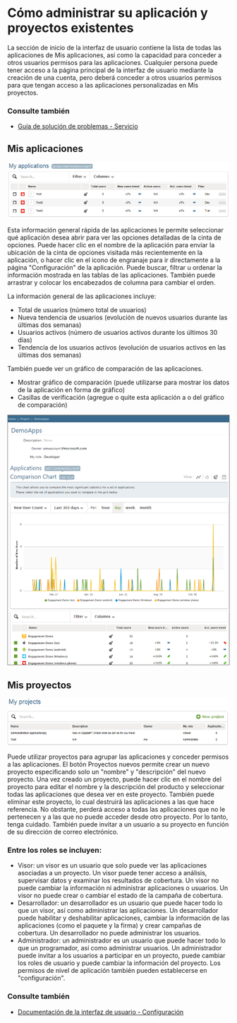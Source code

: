<properties 
   pageTitle="Interfaz de usuario de Azure Mobile Engagement: inicio" 
   description="Obtenga información acerca de cómo administrar sus aplicaciones y proyectos existentes mediante Azure Mobile Engagement" 
   services="mobile-engagement" 
   documentationCenter="" 
   authors="piyushjo" 
   manager="dwrede" 
   editor=""/>

<tags
   ms.service="mobile-engagement"
   ms.devlang="na"
   ms.topic="article"
   ms.tgt_pltfrm="mobile-multiple"
   ms.workload="mobile" 
   ms.date="02/17/2015"
   ms.author="piyushjo"/>

# Cómo administrar su aplicación y proyectos existentes
La sección de inicio de la interfaz de usuario contiene la lista de todas las aplicaciones de Mis aplicaciones, así como la capacidad para conceder a otros usuarios permisos para las aplicaciones. Cualquier persona puede tener acceso a la página principal de la interfaz de usuario mediante la creación de una cuenta, pero deberá conceder a otros usuarios permisos para que tengan acceso a las aplicaciones personalizadas en Mis proyectos.

### Consulte también
-  [Guía de solución de problemas - Servicio][Link 24]

## Mis aplicaciones
![Home1][2]

Esta información general rápida de las aplicaciones le permite seleccionar qué aplicación desea abrir para ver las opciones detalladas de la cinta de opciones. Puede hacer clic en el nombre de la aplicación para enviar la ubicación de la cinta de opciones visitada más recientemente en la aplicación, o hacer clic en el icono de engranaje para ir directamente a la página "Configuración" de la aplicación. Puede buscar, filtrar u ordenar la información mostrada en las tablas de las aplicaciones. También puede arrastrar y colocar los encabezados de columna para cambiar el orden.
 
La información general de las aplicaciones incluye:

- Total de usuarios (número total de usuarios)
- Nueva tendencia de usuarios (evolución de nuevos usuarios durante las últimas dos semanas)
- Usuarios activos (número de usuarios activos durante los últimos 30 días)
- Tendencia de los usuarios activos (evolución de usuarios activos en las últimas dos semanas)
 
También puede ver un gráfico de comparación de las aplicaciones.

- Mostrar gráfico de comparación (puede utilizarse para mostrar los datos de la aplicación en forma de gráfico)
- Casillas de verificación (agregue o quite esta aplicación a o del gráfico de comparación)
 
![Home2][3]

## Mis proyectos
![Home5][6]

Puede utilizar proyectos para agrupar las aplicaciones y conceder permisos a las aplicaciones. El botón Proyectos nuevos permite crear un nuevo proyecto especificando solo un "nombre" y "descripción" del nuevo proyecto. Una vez creado un proyecto, puede hacer clic en el nombre del proyecto para editar el nombre y la descripción del producto y seleccionar todas las aplicaciones que desea ver en este proyecto. También puede eliminar este proyecto, lo cual destruirá las aplicaciones a las que hace referencia. No obstante, perderá acceso a todas las aplicaciones que no le pertenecen y a las que no puede acceder desde otro proyecto. Por lo tanto, tenga cuidado. También puede invitar a un usuario a su proyecto en función de su dirección de correo electrónico.

### Entre los roles se incluyen:
- Visor: un visor es un usuario que solo puede ver las aplicaciones asociadas a un proyecto. Un visor puede tener acceso a análisis, supervisar datos y examinar los resultados de cobertura. Un visor no puede cambiar la información ni administrar aplicaciones o usuarios. Un visor no puede crear o cambiar el estado de la campaña de cobertura.
- Desarrollador: un desarrollador es un usuario que puede hacer todo lo que un visor, así como administrar las aplicaciones. Un desarrollador puede habilitar y deshabilitar aplicaciones, cambiar la información de las aplicaciones (como el paquete y la firma) y crear campañas de cobertura. Un desarrollador no puede administrar los usuarios. 
- Administrador: un administrador es un usuario que puede hacer todo lo que un programador, así como administrar usuarios. Un administrador puede invitar a los usuarios a participar en un proyecto, puede cambiar los roles de usuario y puede cambiar la información del proyecto. Los permisos de nivel de aplicación también pueden establecerse en "configuración".
 
### Consulte también
-  [Documentación de la interfaz de usuario - Configuración][Link 20]

<!--Image references-->
[1]: ./media/mobile-engagement-user-interface-navigation/navigation1.png
[2]: ./media/mobile-engagement-user-interface-home/home1.png
[3]: ./media/mobile-engagement-user-interface-home/home2.png
[4]: ./media/mobile-engagement-user-interface-home/home3.png
[5]: ./media/mobile-engagement-user-interface-home/home4.png
[6]: ./media/mobile-engagement-user-interface-home/home5.png
[7]: ./media/mobile-engagement-user-interface-my-account/myaccount1.png
[8]: ./media/mobile-engagement-user-interface-my-account/myaccount2.png
[9]: ./media/mobile-engagement-user-interface-my-account/myaccount3.png
[10]: ./media/mobile-engagement-user-interface-analytics/analytics1.png
[11]: ./media/mobile-engagement-user-interface-analytics/analytics2.png
[12]: ./media/mobile-engagement-user-interface-analytics/analytics3.png
[13]: ./media/mobile-engagement-user-interface-analytics/analytics4.png
[14]: ./media/mobile-engagement-user-interface-monitor/monitor1.png
[15]: ./media/mobile-engagement-user-interface-monitor/monitor2.png
[16]: ./media/mobile-engagement-user-interface-monitor/monitor3.png
[17]: ./media/mobile-engagement-user-interface-monitor/monitor4.png
[18]: ./media/mobile-engagement-user-interface-reach/reach1.png
[19]: ./media/mobile-engagement-user-interface-reach/reach2.png
[20]: ./media/mobile-engagement-user-interface-reach-campaign/Reach-Campaign1.png
[21]: ./media/mobile-engagement-user-interface-reach-campaign/Reach-Campaign2.png
[22]: ./media/mobile-engagement-user-interface-reach-campaign/Reach-Campaign3.png
[23]: ./media/mobile-engagement-user-interface-reach-campaign/Reach-Campaign4.png
[24]: ./media/mobile-engagement-user-interface-reach-campaign/Reach-Campaign5.png
[25]: ./media/mobile-engagement-user-interface-reach-campaign/Reach-Campaign6.png
[26]: ./media/mobile-engagement-user-interface-reach-campaign/Reach-Campaign7.png
[27]: ./media/mobile-engagement-user-interface-reach-campaign/Reach-Campaign8.png
[28]: ./media/mobile-engagement-user-interface-reach-campaign/Reach-Campaign9.png
[29]: ./media/mobile-engagement-user-interface-reach-criterion/Reach-Criterion1.png
[30]: ./media/mobile-engagement-user-interface-reach-content/Reach-Content1.png
[31]: ./media/mobile-engagement-user-interface-reach-content/Reach-Content2.png
[32]: ./media/mobile-engagement-user-interface-reach-content/Reach-Content3.png
[33]: ./media/mobile-engagement-user-interface-reach-content/Reach-Content4.png
[34]: ./media/mobile-engagement-user-interface-dashboard/dashboard1.png
[35]: ./media/mobile-engagement-user-interface-segments/segments1.png
[36]: ./media/mobile-engagement-user-interface-segments/segments2.png
[37]: ./media/mobile-engagement-user-interface-segments/segments3.png
[38]: ./media/mobile-engagement-user-interface-segments/segments4.png
[39]: ./media/mobile-engagement-user-interface-segments/segments5.png
[40]: ./media/mobile-engagement-user-interface-segments/segments6.png
[41]: ./media/mobile-engagement-user-interface-segments/segments7.png
[42]: ./media/mobile-engagement-user-interface-segments/segments8.png
[43]: ./media/mobile-engagement-user-interface-segments/segments9.png
[44]: ./media/mobile-engagement-user-interface-segments/segments10.png
[45]: ./media/mobile-engagement-user-interface-segments/segments11.png
[46]: ./media/mobile-engagement-user-interface-settings/settings1.png
[47]: ./media/mobile-engagement-user-interface-settings/settings2.png
[48]: ./media/mobile-engagement-user-interface-settings/settings3.png
[49]: ./media/mobile-engagement-user-interface-settings/settings4.png
[50]: ./media/mobile-engagement-user-interface-settings/settings5.png
[51]: ./media/mobile-engagement-user-interface-settings/settings6.png
[52]: ./media/mobile-engagement-user-interface-settings/settings7.png
[53]: ./media/mobile-engagement-user-interface-settings/settings8.png
[54]: ./media/mobile-engagement-user-interface-settings/settings9.png
[55]: ./media/mobile-engagement-user-interface-settings/settings10.png
[56]: ./media/mobile-engagement-user-interface-settings/settings11.png
[57]: ./media/mobile-engagement-user-interface-settings/settings12.png
[58]: ./media/mobile-engagement-user-interface-settings/settings13.png

<!--Link references-->
[Link 1]: mobile-engagement-user-interface.md
[Link 2]: mobile-engagement-troubleshooting-guide.md
[Link 3]: mobile-engagement-how-tos.md
[Link 4]: http://go.microsoft.com/fwlink/?LinkID=525553
[Link 5]: http://go.microsoft.com/fwlink/?LinkID=525554
[Link 6]: http://go.microsoft.com/fwlink/?LinkId=525555
[Link 7]: https://account.windowsazure.com/PreviewFeatures
[Link 8]: https://social.msdn.microsoft.com/Forums/azure/home?forum=azuremobileengagement
[Link 9]: http://azure.microsoft.com/services/mobile-engagement/
[Link 10]: http://azure.microsoft.com/documentation/services/mobile-engagement/
[Link 11]: http://azure.microsoft.com/pricing/details/mobile-engagement/
[Link 12]: mobile-engagement-user-interface-navigation.md
[Link 13]: mobile-engagement-user-interface-home.md
[Link 14]: mobile-engagement-user-interface-my-account.md
[Link 15]: mobile-engagement-user-interface-analytics.md
[Link 16]: mobile-engagement-user-interface-monitor.md
[Link 17]: mobile-engagement-user-interface-reach.md
[Link 18]: mobile-engagement-user-interface-segments.md
[Link 19]: mobile-engagement-user-interface-dashboard.md
[Link 20]: mobile-engagement-user-interface-settings.md
[Link 21]: mobile-engagement-troubleshooting-guide-analytics.md
[Link 22]: mobile-engagement-troubleshooting-guide-apis.md
[Link 23]: mobile-engagement-troubleshooting-guide-push-reach.md
[Link 24]: mobile-engagement-troubleshooting-guide-service.md
[Link 25]: mobile-engagement-troubleshooting-guide-sdk.md
[Link 26]: mobile-engagement-troubleshooting-guide-sr-info.md
[Link 27]: ../mobile-engagement-how-tos-first-push.md
[Link 28]: ../mobile-engagement-how-tos-test-campaign.md
[Link 29]: ../mobile-engagement-how-tos-personalize-push.md
[Link 30]: ../mobile-engagement-how-tos-differentiate-push.md
[Link 31]: ../mobile-engagement-how-tos-schedule-campaign.md
[Link 32]: ../mobile-engagement-how-tos-text-view.md
[Link 33]: ../mobile-engagement-how-tos-web-view.md


 
 

<!---HONumber=August15_HO6-->
